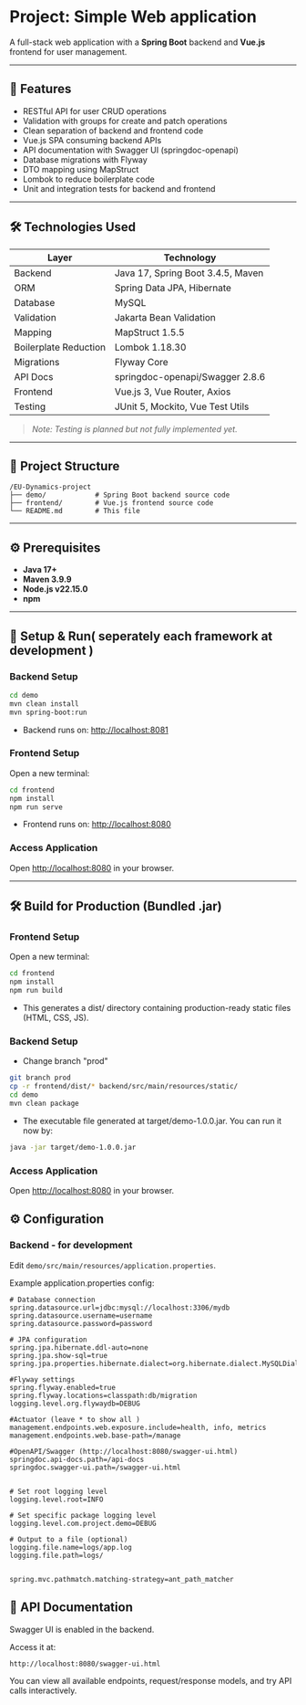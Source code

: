 
# Project: Simple Web application

A full-stack web application with a **Spring Boot** backend and **Vue.js** frontend for user management.

---

## 🚀 Features

- RESTful API for user CRUD operations
- Validation with groups for create and patch operations
- Clean separation of backend and frontend code
- Vue.js SPA consuming backend APIs
- API documentation with Swagger UI (springdoc-openapi)
- Database migrations with Flyway
- DTO mapping using MapStruct
- Lombok to reduce boilerplate code
- Unit and integration tests for backend and frontend

---

## 🛠️ Technologies Used

| Layer    | Technology                        |
| -------- | -------------------------------- |
| Backend  | Java 17, Spring Boot 3.4.5, Maven |
| ORM      | Spring Data JPA, Hibernate        |
| Database | MySQL                         |
| Validation | Jakarta Bean Validation          |
| Mapping  | MapStruct 1.5.5                  |
| Boilerplate Reduction | Lombok 1.18.30             |
| Migrations | Flyway Core                    |
| API Docs | springdoc-openapi/Swagger 2.8.6           |
| Frontend | Vue.js 3, Vue Router, Axios |
| Testing  | JUnit 5, Mockito, Vue Test Utils  |
> *Note: Testing is planned but not fully implemented yet.*
---

## 📁 Project Structure

```
/EU-Dynamics-project
├── demo/            # Spring Boot backend source code
├── frontend/        # Vue.js frontend source code
└── README.md        # This file
```

---

## ⚙️ Prerequisites

- **Java 17+**
- **Maven 3.9.9**
- **Node.js v22.15.0**
- **npm** 

---

## 🔧 Setup & Run( seperately each framework at development )

### Backend Setup

```bash
cd demo
mvn clean install
mvn spring-boot:run
```

- Backend runs on: [http://localhost:8081](http://localhost:8081)

### Frontend Setup

Open a new terminal:

```bash
cd frontend
npm install
npm run serve
```

- Frontend runs on: [http://localhost:8080](http://localhost:8080) 

### Access Application

Open [http://localhost:8080](http://localhost:8080) in your browser.

---

## 🛠️ Build for Production (Bundled .jar)

### Frontend Setup

Open a new terminal:

```bash
cd frontend
npm install
npm run build
```
- This generates a dist/ directory containing production-ready static files (HTML, CSS, JS).

### Backend Setup
- Change branch "prod" 


```bash
git branch prod
cp -r frontend/dist/* backend/src/main/resources/static/
cd demo
mvn clean package
```
- The executable file generated at target/demo-1.0.0.jar. You can run it now by:
```bash
java -jar target/demo-1.0.0.jar
```

### Access Application

Open [http://localhost:8080](http://localhost:8080) in your browser.



## ⚙️ Configuration

### Backend - for development

Edit `demo/src/main/resources/application.properties`.

Example application.properties config:

```properties
# Database connection
spring.datasource.url=jdbc:mysql://localhost:3306/mydb
spring.datasource.username=username
spring.datasource.password=password

# JPA configuration
spring.jpa.hibernate.ddl-auto=none
spring.jpa.show-sql=true
spring.jpa.properties.hibernate.dialect=org.hibernate.dialect.MySQLDialect

#Flyway settings
spring.flyway.enabled=true
spring.flyway.locations=classpath:db/migration
logging.level.org.flywaydb=DEBUG

#Actuator (leave * to show all )
management.endpoints.web.exposure.include=health, info, metrics
management.endpoints.web.base-path=/manage

#OpenAPI/Swagger (http://localhost:8080/swagger-ui.html)
springdoc.api-docs.path=/api-docs
springdoc.swagger-ui.path=/swagger-ui.html


# Set root logging level
logging.level.root=INFO

# Set specific package logging level
logging.level.com.project.demo=DEBUG

# Output to a file (optional)
logging.file.name=logs/app.log
logging.file.path=logs/


spring.mvc.pathmatch.matching-strategy=ant_path_matcher
```


## 📄 API Documentation

Swagger UI is enabled in the backend.

Access it at:

```
http://localhost:8080/swagger-ui.html
```

You can view all available endpoints, request/response models, and try API calls interactively.







